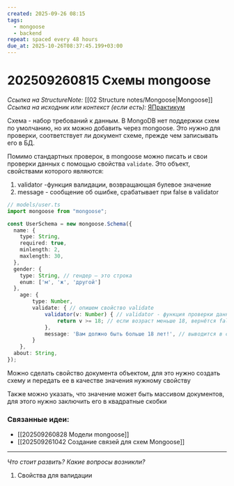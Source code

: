 ```yaml
---
created: 2025-09-26 08:15
tags:
  - mongoose
  - backend
repeat: spaced every 48 hours
due_at: 2025-10-26T08:37:45.199+03:00
---
```

# 202509260815 Схемы mongoose

*Ссылка на StructureNote:* [[02 Structure notes/Mongoose|Mongoose]]
*Ссылка на исходник или контекст (если есть):* [ЯПрактикум](https://practicum.yandex.ru/learn/backend-nodejs/courses/16b47298-e20d-4fde-9619-1ab305039a00/sprints/564238/topics/a4928f0d-5f69-4053-bea3-fa90d3a2a89f/lessons/15cef645-c2a0-4925-9e9b-bb174e07ec2e/)

Схема - набор требований к данным. В MongoDB нет поддержки схем по умолчанию, но их можно добавить через mongoose. Это нужно для проверки, соответствует ли документ схеме, прежде чем записывать его в БД.

Помимо стандартных проверок, в mongoose можно писать и свои проверки данных с помощью свойства `validate`. Это объект, свойствами которого являются:

1) validator -функция валидации, возвращающая булевое значение
2) message - сообщение об ошибке, срабатывает при false в validator

```ts
// models/user.ts
import mongoose from "mongoose";

const UserSchema = new mongoose.Schema({
  name: { 
    type: String, 
    required: true, 
    minlength: 2,
    maxlength: 30, 
  },
  gender: {
    type: String, // гендер — это строка
    enum: ['м', 'ж', 'другой']
  },
    age: {
        type: Number,
        validate: { // опишем свойство validate
            validator(v: Number) { // validator - функция проверки данных. v - значение свойства age
                return v >= 18; // если возраст меньше 18, вернётся false
            },
            message: 'Вам должно быть больше 18 лет!', // выводится в случае false
        }
    },
  about: String, 
});
```

Можно сделать свойство документа объектом, для это нужно создать схему и передать ее в качестве значения нужному свойству

Также можно указать, что значение может быть массивом документов, для этого нужно заключить его в квадратные скобки

### Связанные идеи:

* [[202509260828 Модели mongoose]]
* [[202509261042 Cоздание связей для схем Mongoose]]

---

*Что стоит развить? Какие вопросы возникли?*
1) Свойства для валидации
